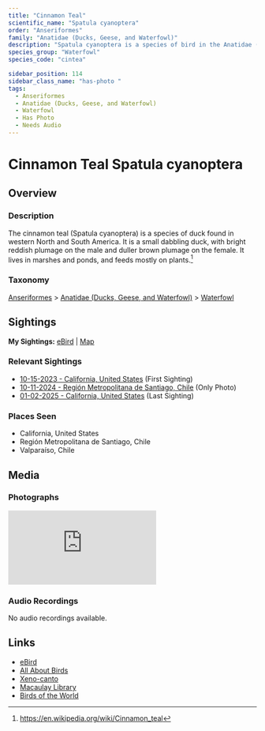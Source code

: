 ```yaml
---
title: "Cinnamon Teal"
scientific_name: "Spatula cyanoptera"
order: "Anseriformes"
family: "Anatidae (Ducks, Geese, and Waterfowl)"
description: "Spatula cyanoptera is a species of bird in the Anatidae (Ducks, Geese, and Waterfowl) family. It has been observed 12 times. It has been photographed."
species_group: "Waterfowl"
species_code: "cintea"

sidebar_position: 114
sidebar_class_name: "has-photo "
tags: 
  - Anseriformes
  - Anatidae (Ducks, Geese, and Waterfowl)
  - Waterfowl
  - Has Photo
  - Needs Audio
---
```


# Cinnamon Teal <span className='sci_name'>Spatula cyanoptera</span>

## Overview

### Description
The cinnamon teal (Spatula cyanoptera) is a species of duck found in western North and South America. It is a small dabbling duck, with bright reddish plumage on the male and duller brown plumage on the female. It lives in marshes and ponds, and feeds mostly on plants.[^1]

[^1]: https://en.wikipedia.org/wiki/Cinnamon_teal

### Taxonomy
[Anseriformes](/tags/anseriformes) > [Anatidae (Ducks, Geese, and Waterfowl)](/tags/anatidae-ducks-geese-and-waterfowl) > [Waterfowl](/tags/waterfowl)


## Sightings

**My Sightings:** [eBird](https://ebird.org/lifelist?r=world&time=life&spp=cintea) | [Map](/map?species_code=cintea)

### Relevant Sightings

* [10-15-2023 - California, United States](https://ebird.org/checklist/S152332833) (First Sighting)
* [10-11-2024 - Región Metropolitana de Santiago, Chile](https://ebird.org/checklist/S198398135) (Only Photo)
* [01-02-2025 - California, United States](https://ebird.org/checklist/S207761995) (Last Sighting)

### Places Seen

* California, United States
* Región Metropolitana de Santiago, Chile
* Valparaíso, Chile



## Media
### Photographs
<iframe className="photo_iframe horizontal" src="https://macaulaylibrary.org/asset/627867335/embed" frameBorder="0" allowFullScreen></iframe>

### Audio Recordings
No audio recordings available.

## Links
* [eBird](https://ebird.org/species/cintea) 
* [All About Birds](https://www.allaboutbirds.org/guide/cintea) 
* [Xeno-canto](https://www.xeno-canto.org/species/spatula-cyanoptera) 
* [Macaulay Library](https://search.macaulaylibrary.org/catalog?taxonCode=cintea&sort=rating_rank_desc)
* [Birds of the World](https://birdsoftheworld.org/bow/species/cintea)
